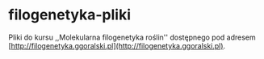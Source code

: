 # filogenetyka-pliki

Pliki do kursu ,,Molekularna filogenetyka roślin'' dostępnego pod adresem [http://filogenetyka.ggoralski.pl](http://filogenetyka.ggoralski.pl).

